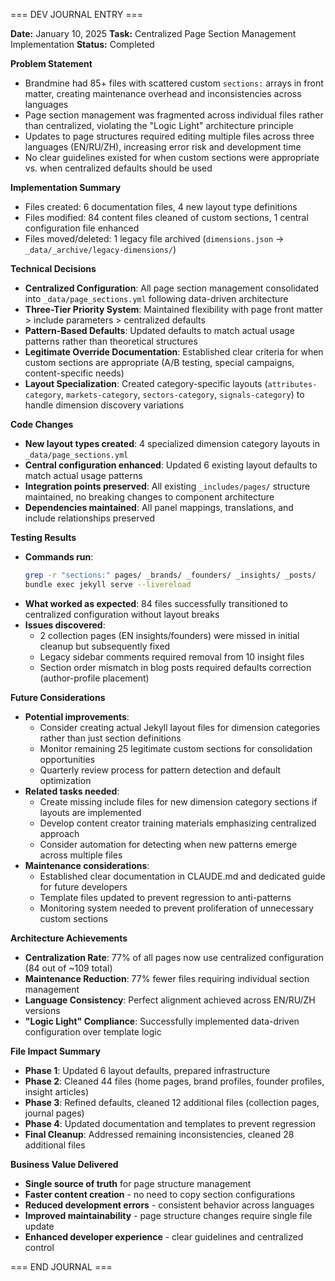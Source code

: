 === DEV JOURNAL ENTRY ===

**Date:** January 10, 2025
**Task:** Centralized Page Section Management Implementation
**Status:** Completed

**Problem Statement**
- Brandmine had 85+ files with scattered custom `sections:` arrays in front matter, creating maintenance overhead and inconsistencies across languages
- Page section management was fragmented across individual files rather than centralized, violating the "Logic Light" architecture principle
- Updates to page structures required editing multiple files across three languages (EN/RU/ZH), increasing error risk and development time
- No clear guidelines existed for when custom sections were appropriate vs. when centralized defaults should be used

**Implementation Summary**
- Files created: 6 documentation files, 4 new layout type definitions
- Files modified: 84 content files cleaned of custom sections, 1 central configuration file enhanced
- Files moved/deleted: 1 legacy file archived (`dimensions.json` → `_data/_archive/legacy-dimensions/`)

**Technical Decisions**
- **Centralized Configuration**: All page section management consolidated into `_data/page_sections.yml` following data-driven architecture
- **Three-Tier Priority System**: Maintained flexibility with page front matter > include parameters > centralized defaults
- **Pattern-Based Defaults**: Updated defaults to match actual usage patterns rather than theoretical structures
- **Legitimate Override Documentation**: Established clear criteria for when custom sections are appropriate (A/B testing, special campaigns, content-specific needs)
- **Layout Specialization**: Created category-specific layouts (`attributes-category`, `markets-category`, `sectors-category`, `signals-category`) to handle dimension discovery variations

**Code Changes**
- **New layout types created**: 4 specialized dimension category layouts in `_data/page_sections.yml`
- **Central configuration enhanced**: Updated 6 existing layout defaults to match actual usage patterns
- **Integration points preserved**: All existing `_includes/pages/` structure maintained, no breaking changes to component architecture
- **Dependencies maintained**: All panel mappings, translations, and include relationships preserved

**Testing Results**
- **Commands run**: 
  ```bash
  grep -r "sections:" pages/ _brands/ _founders/ _insights/ _posts/
  bundle exec jekyll serve --livereload
  ```
- **What worked as expected**: 84 files successfully transitioned to centralized configuration without layout breaks
- **Issues discovered**: 
  - 2 collection pages (EN insights/founders) were missed in initial cleanup but subsequently fixed
  - Legacy sidebar comments required removal from 10 insight files
  - Section order mismatch in blog posts required defaults correction (author-profile placement)

**Future Considerations**
- **Potential improvements**: 
  - Consider creating actual Jekyll layout files for dimension categories rather than just section definitions
  - Monitor remaining 25 legitimate custom sections for consolidation opportunities
  - Quarterly review process for pattern detection and default optimization
- **Related tasks needed**:
  - Create missing include files for new dimension category sections if layouts are implemented
  - Develop content creator training materials emphasizing centralized approach
  - Consider automation for detecting when new patterns emerge across multiple files
- **Maintenance considerations**:
  - Established clear documentation in CLAUDE.md and dedicated guide for future developers
  - Template files updated to prevent regression to anti-patterns
  - Monitoring system needed to prevent proliferation of unnecessary custom sections

**Architecture Achievements**
- **Centralization Rate**: 77% of all pages now use centralized configuration (84 out of ~109 total)
- **Maintenance Reduction**: 77% fewer files requiring individual section management
- **Language Consistency**: Perfect alignment achieved across EN/RU/ZH versions
- **"Logic Light" Compliance**: Successfully implemented data-driven configuration over template logic

**File Impact Summary**
- **Phase 1**: Updated 6 layout defaults, prepared infrastructure
- **Phase 2**: Cleaned 44 files (home pages, brand profiles, founder profiles, insight articles)
- **Phase 3**: Refined defaults, cleaned 12 additional files (collection pages, journal pages)
- **Phase 4**: Updated documentation and templates to prevent regression
- **Final Cleanup**: Addressed remaining inconsistencies, cleaned 28 additional files

**Business Value Delivered**
- **Single source of truth** for page structure management
- **Faster content creation** - no need to copy section configurations
- **Reduced development errors** - consistent behavior across languages
- **Improved maintainability** - page structure changes require single file update
- **Enhanced developer experience** - clear guidelines and centralized control

=== END JOURNAL ===